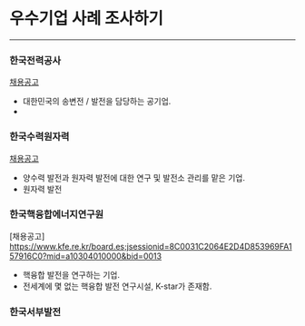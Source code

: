 # 우수기업 사례 조사하기
---
### 한국전력공사

[채용공고](https://recruit.kepco.co.kr:444/frt/frt0001/list.do)
* 대한민국의 송변전 / 발전을 담당하는 공기업.
* 

### 한국수력원자력
[채용공고](https://www.khnp.co.kr/recruit/main/index.do)
* 양수력 발전과 원자력 발전에 대한 연구 및 발전소 관리를 맡은 기업.
* 원자력 발전

 ### 한국핵융합에너지연구원
 [채용공고] https://www.kfe.re.kr/board.es;jsessionid=8C0031C2064E2D4D853969FA157916C0?mid=a10304010000&bid=0013
 * 핵융합 발전을 연구하는 기업.
 * 전세계에 몇 없는 핵융합 발전 연구시설, K-star가 존재함.

### 한국서부발전

### 
